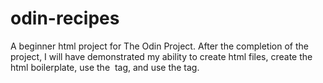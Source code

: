 # odin-recipes
A beginner html project for The Odin Project.
After the completion of the project, I will have demonstrated my ability to create html files, create the html boilerplate, use the <img> tag, and use the <a> tag.
